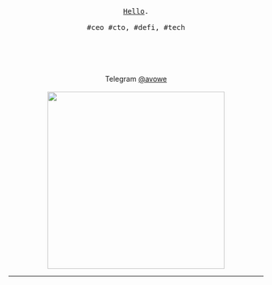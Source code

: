 <p align="center">
  <br>
  <br>
  <br>
  <samp><a href="https://lampgram.com">Hello</a>.<br><br>#ceo #cto, #defi, #tech</samp>
<br>
<br>
  <br>
  <br>
  <br>
  <br>
  Telegram <a href="https://t.me/avowe">@avowe</a>
  <br>
  <br>
  <img src="https://lh3.googleusercontent.com/proxy/ICHhT7AOg4LJIEP7W5jn4TsR022E4rFozB3KmrJe1oJcI4J9aSaL63086Kabe55BWOIeieBzMDHzXiTJtGPhlX1ukoynATM55Fqpri-POjXRf6SsbIDO1rIU" width="350" />
</p>

------------
